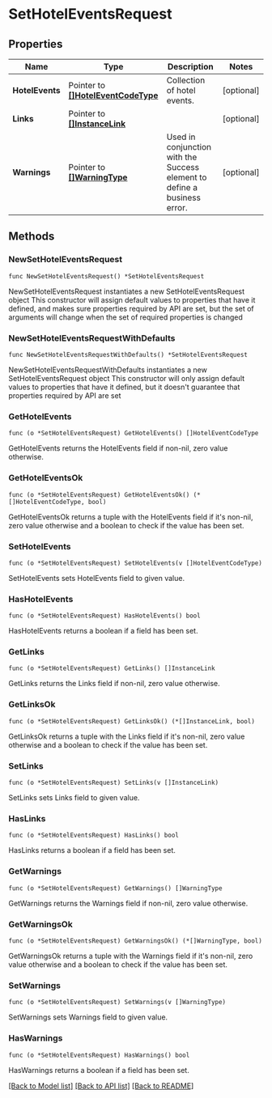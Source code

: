 # SetHotelEventsRequest

## Properties

Name | Type | Description | Notes
------------ | ------------- | ------------- | -------------
**HotelEvents** | Pointer to [**[]HotelEventCodeType**](HotelEventCodeType.md) | Collection of hotel events. | [optional] 
**Links** | Pointer to [**[]InstanceLink**](InstanceLink.md) |  | [optional] 
**Warnings** | Pointer to [**[]WarningType**](WarningType.md) | Used in conjunction with the Success element to define a business error. | [optional] 

## Methods

### NewSetHotelEventsRequest

`func NewSetHotelEventsRequest() *SetHotelEventsRequest`

NewSetHotelEventsRequest instantiates a new SetHotelEventsRequest object
This constructor will assign default values to properties that have it defined,
and makes sure properties required by API are set, but the set of arguments
will change when the set of required properties is changed

### NewSetHotelEventsRequestWithDefaults

`func NewSetHotelEventsRequestWithDefaults() *SetHotelEventsRequest`

NewSetHotelEventsRequestWithDefaults instantiates a new SetHotelEventsRequest object
This constructor will only assign default values to properties that have it defined,
but it doesn't guarantee that properties required by API are set

### GetHotelEvents

`func (o *SetHotelEventsRequest) GetHotelEvents() []HotelEventCodeType`

GetHotelEvents returns the HotelEvents field if non-nil, zero value otherwise.

### GetHotelEventsOk

`func (o *SetHotelEventsRequest) GetHotelEventsOk() (*[]HotelEventCodeType, bool)`

GetHotelEventsOk returns a tuple with the HotelEvents field if it's non-nil, zero value otherwise
and a boolean to check if the value has been set.

### SetHotelEvents

`func (o *SetHotelEventsRequest) SetHotelEvents(v []HotelEventCodeType)`

SetHotelEvents sets HotelEvents field to given value.

### HasHotelEvents

`func (o *SetHotelEventsRequest) HasHotelEvents() bool`

HasHotelEvents returns a boolean if a field has been set.

### GetLinks

`func (o *SetHotelEventsRequest) GetLinks() []InstanceLink`

GetLinks returns the Links field if non-nil, zero value otherwise.

### GetLinksOk

`func (o *SetHotelEventsRequest) GetLinksOk() (*[]InstanceLink, bool)`

GetLinksOk returns a tuple with the Links field if it's non-nil, zero value otherwise
and a boolean to check if the value has been set.

### SetLinks

`func (o *SetHotelEventsRequest) SetLinks(v []InstanceLink)`

SetLinks sets Links field to given value.

### HasLinks

`func (o *SetHotelEventsRequest) HasLinks() bool`

HasLinks returns a boolean if a field has been set.

### GetWarnings

`func (o *SetHotelEventsRequest) GetWarnings() []WarningType`

GetWarnings returns the Warnings field if non-nil, zero value otherwise.

### GetWarningsOk

`func (o *SetHotelEventsRequest) GetWarningsOk() (*[]WarningType, bool)`

GetWarningsOk returns a tuple with the Warnings field if it's non-nil, zero value otherwise
and a boolean to check if the value has been set.

### SetWarnings

`func (o *SetHotelEventsRequest) SetWarnings(v []WarningType)`

SetWarnings sets Warnings field to given value.

### HasWarnings

`func (o *SetHotelEventsRequest) HasWarnings() bool`

HasWarnings returns a boolean if a field has been set.


[[Back to Model list]](../README.md#documentation-for-models) [[Back to API list]](../README.md#documentation-for-api-endpoints) [[Back to README]](../README.md)


